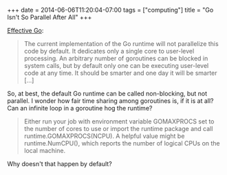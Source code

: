 +++
date = 2014-06-06T11:20:04-07:00
tags = ["computing"]
title = "Go Isn't So Parallel After All"
+++

[Effective Go](https://golang.org/doc/effective_go.html):

>The current implementation of the Go runtime will not parallelize this code by default. It dedicates only a single core to user-level processing. An arbitrary number of goroutines can be blocked in system calls, but by default only one can be executing user-level code at any time. It should be smarter and one day it will be smarter […]

So, at best, the default Go runtime can be called non-blocking, but not parallel. I wonder how fair time sharing among goroutines is, if it is at all? Can an infinite loop in a goroutine hog the runtime?

>Either run your job with environment variable GOMAXPROCS set to the number of cores to use or import the runtime package and call runtime.GOMAXPROCS(NCPU). A helpful value might be runtime.NumCPU(), which reports the number of logical CPUs on the local machine.

Why doesn't that happen by default?
